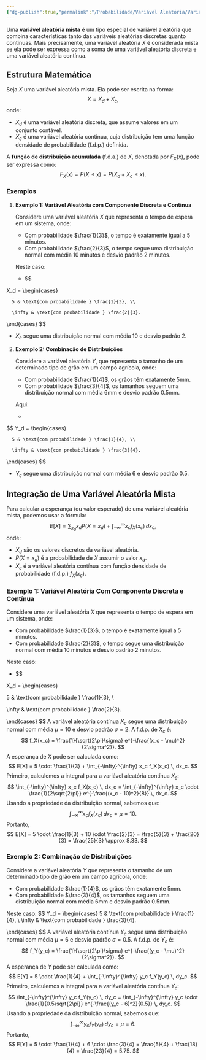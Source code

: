 ```yaml
---
{"dg-publish":true,"permalink":"/Probabilidade/Variável Aleatória/Variável Aleatória Mista/","dgPassFrontmatter":true,"created":"2025-05-20T13:30:13.856-03:00"}
---
```



Uma **variável aleatória mista** é um tipo especial de variável aleatória que combina características tanto das variáveis aleatórias discretas quanto contínuas. Mais precisamente, uma variável aleatória $X$ é considerada mista se ela pode ser expressa como a soma de uma variável aleatória discreta e uma variável aleatória contínua.

## Estrutura Matemática

Seja $X$ uma variável aleatória mista. Ela pode ser escrita na forma:
$$
X = X_d + X_c,
$$
onde:

- $X_d$ é uma variável aleatória discreta, que assume valores em um conjunto contável.
- $X_c$ é uma variável aleatória contínua, cuja distribuição tem uma função densidade de probabilidade (f.d.p.) definida.

A **função de distribuição acumulada** (f.d.a.) de $X$, denotada por $F_X(x)$, pode ser expressa como:
$$
F_X(x) = P(X \leq x) = P(X_d + X_c \leq x).
$$
### Exemplos

1. **Exemplo 1: Variável Aleatória com Componente Discreta e Contínua**

   Considere uma variável aleatória $X$ que representa o tempo de espera em um sistema, onde:

   - Com probabilidade $\frac{1}{3}$, o tempo é exatamente igual a 5 minutos.
   - Com probabilidade $\frac{2}{3}$, o tempo segue uma distribuição normal com média 10 minutos e desvio padrão 2 minutos.

   Neste caso:

   - $$

X_d = \begin{cases}

      5 & \text{com probabilidade } \frac{1}{3}, \\

      \infty & \text{com probabilidade } \frac{2}{3}.

   \end{cases}
$$
   - $X_c$ segue uma distribuição normal com média 10 e desvio padrão 2.

2. **Exemplo 2: Combinação de Distribuições**

   Considere a variável aleatória $Y$, que representa o tamanho de um determinado tipo de grão em um campo agrícola, onde:

   - Com probabilidade $\frac{1}{4}$, os grãos têm exatamente 5mm.
   - Com probabilidade $\frac{3}{4}$, os tamanhos seguem uma distribuição normal com média 6mm e desvio padrão 0.5mm.

   Aqui:

   -
$$
Y_d = \begin{cases}

      5 & \text{com probabilidade } \frac{1}{4}, \\

      \infty & \text{com probabilidade } \frac{3}{4}.

   \end{cases}
$$
   - $Y_c$ segue uma distribuição normal com média 6 e desvio padrão 0.5.

## Integração de Uma Variável Aleatória Mista

Para calcular a esperança (ou valor esperado) de uma variável aleatória mista, podemos usar a fórmula:
$$
E[X] = \sum_{x_d} x_d P(X = x_d) + \int_{-\infty}^{\infty} x_c f_X(x_c) \, dx_c,
$$
onde:

- $X_d$ são os valores discretos da variável aleatória.
- $P(X = x_d)$ é a probabilidade de $X$ assumir o valor $x_d$.
- $X_c$ é a variável aleatória contínua com função densidade de probabilidade (f.d.p.) $f_X(x_c)$.

### Exemplo 1: Variável Aleatória Com Componente Discreta e Contínua

Considere uma variável aleatória $X$ que representa o tempo de espera em um sistema, onde:

- Com probabilidade $\frac{1}{3}$, o tempo é exatamente igual a 5 minutos.
- Com probabilidade $\frac{2}{3}$, o tempo segue uma distribuição normal com média 10 minutos e desvio padrão 2 minutos.

Neste caso:

- $$

X_d = \begin{cases}

   5 & \text{com probabilidade } \frac{1}{3}, \\

   \infty & \text{com probabilidade } \frac{2}{3}.

\end{cases}
$$
A variável aleatória contínua $X_c$ segue uma distribuição normal com média $\mu = 10$ e desvio padrão $\sigma = 2$. A f.d.p. de $X_c$ é:
$$
f_X(x_c) = \frac{1}{\sqrt{2\pi}\sigma} e^{-\frac{(x_c - \mu)^2}{2\sigma^2}}.
$$
A esperança de $X$ pode ser calculada como:
$$
E[X] = 5 \cdot \frac{1}{3} + \int_{-\infty}^{\infty} x_c f_X(x_c) \, dx_c.
$$
Primeiro, calculemos a integral para a variável aleatória contínua $X_c$:
$$
\int_{-\infty}^{\infty} x_c f_X(x_c) \, dx_c = \int_{-\infty}^{\infty} x_c \cdot \frac{1}{2\sqrt{2\pi}} e^{-\frac{(x_c - 10)^2}{8}} \, dx_c.
$$
Usando a propriedade da distribuição normal, sabemos que:
$$
\int_{-\infty}^{\infty} x_c f_X(x_c) \, dx_c = \mu = 10.
$$
Portanto,
$$
E[X] = 5 \cdot \frac{1}{3} + 10 \cdot \frac{2}{3} = \frac{5}{3} + \frac{20}{3} = \frac{25}{3} \approx 8.33.
$$
### Exemplo 2: Combinação de Distribuições

Considere a variável aleatória $Y$ que representa o tamanho de um determinado tipo de grão em um campo agrícola, onde:

- Com probabilidade $\frac{1}{4}$, os grãos têm exatamente 5mm.
- Com probabilidade $\frac{3}{4}$, os tamanhos seguem uma distribuição normal com média 6mm e desvio padrão 0.5mm.

Neste caso:
$$
Y_d = \begin{cases}
   5 & \text{com probabilidade } \frac{1}{4}, \\
   \infty & \text{com probabilidade } \frac{3}{4}.

\end{cases}
$$
A variável aleatória contínua $Y_c$ segue uma distribuição normal com média $\mu = 6$ e desvio padrão $\sigma = 0.5$. A f.d.p. de $Y_c$ é:
$$
f_Y(y_c) = \frac{1}{\sqrt{2\pi}\sigma} e^{-\frac{(y_c - \mu)^2}{2\sigma^2}}.
$$
A esperança de $Y$ pode ser calculada como:
$$
E[Y] = 5 \cdot \frac{1}{4} + \int_{-\infty}^{\infty} y_c f_Y(y_c) \, dy_c.
$$
Primeiro, calculemos a integral para a variável aleatória contínua $Y_c$:
$$
\int_{-\infty}^{\infty} y_c f_Y(y_c) \, dy_c = \int_{-\infty}^{\infty} y_c \cdot \frac{1}{0.5\sqrt{2\pi}} e^{-\frac{(y_c - 6)^2}{0.5}} \, dy_c.
$$
Usando a propriedade da distribuição normal, sabemos que:
$$
\int_{-\infty}^{\infty} y_c f_Y(y_c) \, dy_c = \mu = 6.
$$
Portanto,
$$
E[Y] = 5 \cdot \frac{1}{4} + 6 \cdot \frac{3}{4} = \frac{5}{4} + \frac{18}{4} = \frac{23}{4} = 5.75.
$$